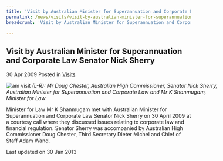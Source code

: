 ```yaml
---
title: 'Visit by Australian Minister for Superannuation and Corporate Law Senator Nick Sherry'
permalink: /news/visits/visit-by-australian-minister-for-superannuation-and-corporate-law-senator-nick-sherry/
breadcrumb: 'Visit by Australian Minister for Superannuation and Corporate Law Senator Nick Sherry'

---
```



<style>
.image {width: 600px;}
.image img {max-width: 100%;}
</style>

Visit by Australian Minister for Superannuation and Corporate Law Senator Nick Sherry
---

30 Apr 2009 Posted in [Visits](/news/visits/)

<div class="image">
  <img src="/images/visit-by-australian-minister.jpg/" alt="am visit" title="am visit">
  <i>(L-R): Mr Doug Chester, Australian High Commissioner, Senator Nick Sherry, Australian Minister for Superannuation and Corporate Law and Mr K Shanmugam, Minister for Law</i>
</div>

Minister for Law Mr K Shanmugam met with Australian Minister for Superannuation and Corporate Law Senator Nick Sherry on 30 April 2009 at a courtesy call where they discussed issues relating to corporate law and financial regulation. Senator Sherry was accompanied by Australian High Commissioner Doug Chester, Third Secretary Dieter Michel and Chief of Staff Adam Wand. 

<p class="right-side-updated">Last updated on 30 Jan 2013</p>
